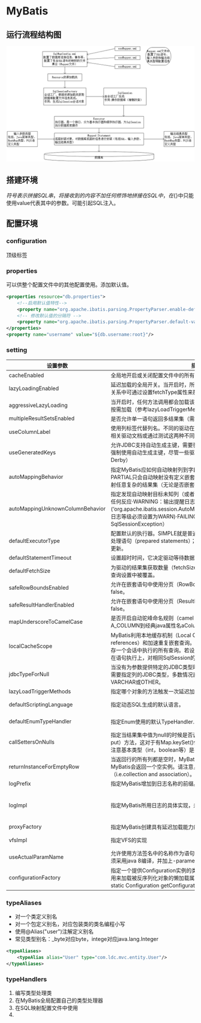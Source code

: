 # MyBatis

## 运行流程结构图

![image-20200604214705473](https://github.com/jiudc/pictures/blob/master/image-20200604214705473.png)

## 搭建环境

${}符号表示拼接SQL串，将接收到的内容不加任何修饰地拼接在SQL中，在${}中只能使用value代表其中的参数。可能引起SQL注入。

## 配置环境

### configuration

顶级标签

### properties

  可以供整个配置文件中的其他配置使用。添加默认值。

```xml
<properties resource="db.properties">
    <!--启用默认值特性-->
    <property name="org.apache.ibatis.parsing.PropertyParser.enable-default-value" value="true"/>
    <!-- 修改默认值的分隔符 -->
    <property name="org.apache.ibatis.parsing.PropertyParser.default-value-separator" value="?:"/>
</properties>
<property name="username" value="${db.username:root}"/>
```

### setting

| 设置参数                         | 描述                                                         | 有效值                                                       | 默认值                                                |
| -------------------------------- | ------------------------------------------------------------ | ------------------------------------------------------------ | ----------------------------------------------------- |
| cacheEnabled                     | 全局地开启或关闭配置文件中的所有映射器已经配置的任何缓存。   | true \| false                                                | true                                                  |
| lazyLoadingEnabled               | 延迟加载的全局开关。当开启时，所有关联对象都会延迟加载。特定关联关系中可通过设置fetchType属性来覆盖该项的开关状态。 | true \| false                                                | false                                                 |
| aggressiveLazyLoading            | 当开启时，任何方法调用都会加载该对象的所有属性。否则，每个属性会按需加载（参考lazyLoadTriggerMethods） | true \| false                                                | false(true in <= 3.4.1)                               |
| multipleResultSetsEnabled        | 是否允许单一语句返回多结果集（需要兼容驱动）                 | true \| false                                                | true                                                  |
| useColumnLabel                   | 使用列标签代替列名。不同的驱动在这方面会有不同的表现，具体可参考相关驱动文档或通过测试这两种不同的模式来观察所用驱动的结果。 | true \| false                                                | true                                                  |
| useGeneratedKeys                 | 允许JDBC支持自动生成主键，需要驱动兼容。如果设置为true则这个设置强制使用自动生成主键，尽管一些驱动不能兼容但仍可正常工作（比如Derby） | true \| false                                                | false                                                 |
| autoMappingBehavior              | 指定MyBatis应如何自动映射列到字段或属性。NONE表示取消自动映射；PARTIAL只会自动映射没有定义嵌套结果集映射的结果集。FULL会自动映射任意复杂的结果集（无论是否嵌套） | NONE,PARTIAL,FULL                                            | PARTIAL                                               |
| autoMappingUnknownColumnBehavior | 指定发现自动映射目标未知列（或者未知属性类型）的行为。·NONE：不做任何反应·WARNING：输出提醒日志(‘org.apache.ibatis.session.AutoMappingUnknownColumnBehavior’的日志等级必须设置为WARN)·FAILING：映射失败（抛出SqlSessionException） | NONE,WARNING,FAILING                                         | NONE                                                  |
| defaultExecutorType              | 配置默认的执行器。SIMPLE就是普通的执行器；REUSE执行器会重用预处理语句（prepared statements）；BATCH执行器将重用语句并执行批量更新。 | SIMPLE,REUSE,BATCH                                           | SIMPLE                                                |
| defaultStatementTimeout          | 设置超时时间，它决定驱动等待数据库响应的秒数                 | 任意正整数                                                   | Not Set(null)                                         |
| defaultFetchSize                 | 为驱动的结果集获取数量（fetchSize）设置一个提示值。此参数只可以在查询设置中被覆盖。 | 任意正整数                                                   | Not Set(null)                                         |
| safeRowBoundsEnabled             | 允许在嵌套语句中使用分页（RowBounds）。如果允许使用则设置为false。 | true \| false                                                | False                                                 |
| safeResultHandlerEnabled         | 允许在嵌套语句中使用分页（ResultHandler）。如果允许使用则设置为false。 | true \| false                                                | True                                                  |
| mapUnderscoreToCamelCase         | 是否开启自动驼峰命名规则（camel case）映射，既从经典数据库列名A_COLUMN到经典java属性名aColumn的类似映射。 | true \| false                                                | False                                                 |
| localCacheScope                  | MyBatis利用本地缓存机制（Local Cache）防止循环引用（circular references）和加速重复嵌套查询。默认值为SESSION，这种情况下会缓存一个会话中执行的所有查询。若设置值为STATEMENT，本地会话仅用在语句执行上，对相同SqlSession的不同调用将不会共享数据。 | SESSION \| STATEMENT                                         | SESSION                                               |
| jdbcTypeForNull                  | 当没有为参数提供特定的JDBC类型时，为空值指定JDBC类型。某些驱动需要指定列的JDBC类型，多数情况直接用一般类型即可，比如NULL，VARCHAR或OTHER。 | jdbc Type 常量，大多都为：NULL，VARCHAR and OTHER            | OTHER                                                 |
| lazyLoadTriggerMethods           | 指定哪个对象的方法触发一次延迟加载。                         | 用逗号分隔的方法列表                                         | equals,clone,hashCode,toString                        |
| defaultScriptingLanguage         | 指定动态SQL生成的默认语言。                                  | 一个类型别名或完全限定类名                                   | org.apache.ibatis.scripting.xmltags.XMLLanguageDriver |
| defaultEnumTypeHandler           | 指定Enum使用的默认TypeHandler.（从3.4.5开始）                | 一个类型别名或完全限定类名                                   | org.apache.ibatis.type.EnumTypeHandler                |
| callSettersOnNulls               | 指定当结果集中值为null的时候是否调用映射对象的setter（map对象时为put）方法，这对于有Map.keySet()依赖或null值初始化的时候是有用的。注意基本类型（int，boolean等）是不能设置成null的。 | true \| false                                                | false                                                 |
| returnInstanceForEmptyRow        | 当返回行的所有列都是空时，MyBatis默认返回null。当开启这个设置时，MyBatis会返回一个空实例。请注意，它也适用于嵌套的结果集（i.e.collection and association）。（从3.4.2开始） | true \| false                                                | false                                                 |
| logPrefix                        | 指定MyBatis增加到日志名称的前缀。                            | 任何字符串                                                   | Not set                                               |
| logImpl                          | 指定MyBatis所用日志的具体实现，未指定时将自动查找。          | SLF4J \| LOG4J \| LOG4J2 \|JDK_LOGGING \|COMMONS_LOGGING \| STDOUT_LOGGING \| N0_LOGGING | Not set                                               |
| proxyFactory                     | 指定MyBatis创建具有延迟加载能力的对象所用到的代理工具。      | CGLIB \| JAVASSIST                                           | JAVASSIST(MyBatis 3.3 or above)                       |
| vfsImpl                          | 指定VFS的实现                                                | 自定义VFS的实现的类全限定名，以逗号分隔                      | Not set                                               |
| useActualParamName               | 允许使用方法签名中的名称作为语句参数名称。为了使用该特性，工程必须采用java 8编译，并加上-parameters选项（从3.4.1开始） | true \| false                                                | true                                                  |
| configurationFactory             | 指定一个提供Configuration实例的类。这个被返回的Configuration实例用来加载被反序列化对象的懒加载属性值。这个类必须包含一个签名方法static Configuration getConfiguration()。（从3.2.3版本开始） | 类型别名或者全类名                                           | Not set                                               |

### typeAliases

- 对一个类定义别名
- 对一个包定义别名，对应包装类的类名编程小写
- 使用@Alias("user")注解定义别名
- 常见类型别名：_byte对应byte，intege对应java.lang.Integer

```xml
<typeAliases>
    <typeAlias alias="User" type="com.ldc.mvc.entity.User"/>
</typeAliases>
```

### typeHandlers

1. 编写类型处理类
2. 在MyBatis全局配置自己的类型处理器
3. 在SQL映射配置文件中使用
4. 